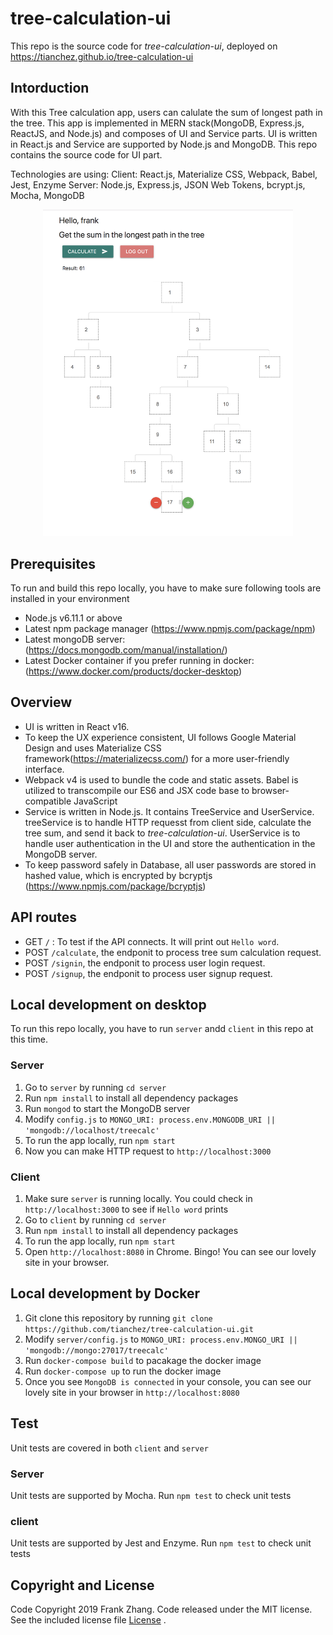 # tree-calculation-ui

This repo is the source code for *tree-calculation-ui*, deployed on https://tianchez.github.io/tree-calculation-ui

## Intorduction
With this Tree calculation app, users can calulate the sum of longest path in the tree. This app is implemented in MERN stack(MongoDB, Express.js, ReactJS, and Node.js) and composes of UI and Service parts. UI is written in React.js and Service are supported by Node.js and MongoDB. This repo contains the source code for UI part.

Technologies are using:
Client: React.js, Materialize CSS, Webpack, Babel, Jest, Enzyme
Server: Node.js, Express.js, JSON Web Tokens, bcrypt.js, Mocha, MongoDB

<p align='center'>
<img src='https://github.com/tianchez/tree-calculation-ui/blob/master/doc/tree.png' width='400' alt='tree-screenshot'>
</p>

## Prerequisites
To run and build this repo locally, you have to make sure following tools are installed in your environment
* Node.js v6.11.1 or above
* Latest npm package manager (https://www.npmjs.com/package/npm)
* Latest mongoDB server: (https://docs.mongodb.com/manual/installation/)
* Latest Docker container if you prefer running in docker: (https://www.docker.com/products/docker-desktop) 

## Overview
* UI is written in React v16. 
* To keep the UX experience consistent, UI follows Google Material Design and uses Materialize CSS framework(https://materializecss.com/) for a more user-friendly interface. 
* Webpack v4 is used to bundle the code and static assets. Babel is utilized to transcompile our ES6 and JSX code base to browser-compatible JavaScript
* Service is written in Node.js. It contains TreeService and UserService. treeService is to handle HTTP requesst from client side, calculate the tree sum, and send it back to *tree-calculation-ui*. UserService is to handle user authentication in the UI and store the authentication in the MongoDB server.
* To keep password safely in Database, all user passwords are stored in hashed value, which is encrypted by bcryptjs (https://www.npmjs.com/package/bcryptjs)

## API routes
 * GET `/` : To test if the API connects. It will print out `Hello word`.
 * POST `/calculate`, the endponit to process tree sum calculation request.
 * POST `/signin`, the endponit to process user login request.
 * POST `/signup`, the endponit to process user signup request.
  
## Local development on desktop
To run this repo locally, you have to run `server` andd `client` in this repo at this time. 
### Server
1. Go to `server` by running `cd server`
2. Run `npm install` to install all dependency packages
3. Run `mongod` to start the MongoDB server
4. Modify `config.js` to `MONGO_URI: process.env.MONGODB_URI || 'mongodb://localhost/treecalc'`
5. To run the app locally, run  `npm start`
6. Now you can make HTTP request to `http://localhost:3000`
 
### Client
1. Make sure `server` is running locally. You could check in `http://localhost:3000` to see if `Hello word` prints
2. Go to `client` by running `cd server`
3. Run `npm install` to install all dependency packages
4. To run the app locally, run  `npm start`
5. Open `http://localhost:8080` in Chrome. Bingo! You can see our lovely site in your browser.

## Local development by Docker
1. Git clone this repository by running `git clone https://github.com/tianchez/tree-calculation-ui.git`
2. Modify `server/config.js` to `MONGO_URI: process.env.MONGO_URI || 'mongodb://mongo:27017/treecalc'`
3. Run `docker-compose build` to pacakage the docker image
4. Run `docker-compose up` to run the docker image
5. Once you see `MongoDB is connected` in your console, you can see our lovely site in your browser in `http://localhost:8080`

## Test
Unit tests are covered in both `client` and `server`
### Server
Unit tests are supported by Mocha. Run `npm test` to check unit tests

### client
Unit tests are supported by Jest and Enzyme. Run `npm test` to check unit tests

## Copyright and License
Code Copyright 2019 Frank Zhang. Code released under the MIT license. See the included license file [License](LICENSE) .